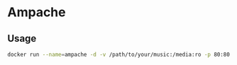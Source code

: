 # Ampache

## Usage
```bash
docker run --name=ampache -d -v /path/to/your/music:/media:ro -p 80:80 kauden/ampache
```